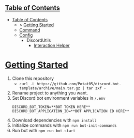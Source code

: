 
## [Table of Contents](#table-of-contents)

* [Table of Contents](/docs/TableOfContents.md)
    * \> [Getting Started](/docs/GettingStarted.md)
    * [Command](/docs/Command.md)
    * [Config](/docs/Config.md)
        * DiscordUtils
            * [Interaction Helper](/docs/DiscordUtils/InteractionHelper.md)

# [Getting Started](#getting-started)

1. Clone this repository
    * `curl -L https://github.com/Potat05/discord-bot-template/archive/main.tar.gz | tar zxf -`
2. Rename project to anything you want.
3. Set Discord bot environment variables in `/.env`
    ```env
    DISCORD_BOT_TOKEN=**BOT TOKEN HERE**
    DISCORD_BOT_APPLICATION_ID=**BOT APPLICATION ID HERE**
    ```
4. Download dependencies with `npm install`
5. Initialize commands with `npm run bot-init-commands`
6. Run bot with `npm run bot-start`
